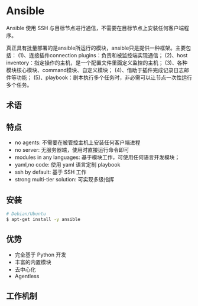 # Ansible

Ansible 使用 SSH 与目标节点进行通信，不需要在目标节点上安装任何客户端程序。

<!--
Ansible之所以不需要agent，原理在于其将要执行的命令或者脚本通过sftp的方式传到要执行的对象机器，然后通过ssh远程执行，执行之后清理现场将sftp传过去的文件删除，好像一切都没有发生过的一样，这个就是ansible不需要agent的原理。
-->

真正具有批量部署的是ansible所运行的模块，ansible只是提供一种框架。主要包括：
(1)、连接插件connection plugins：负责和被监控端实现通信；
(2)、host inventory：指定操作的主机，是一个配置文件里面定义监控的主机；
(3)、各种模块核心模块、command模块、自定义模块；
(4)、借助于插件完成记录日志邮件等功能；
(5)、playbook：剧本执行多个任务时，非必需可以让节点一次性运行多个任务。

## 术语

## 特点

* no agents: 不需要在被管控主机上安装任何客户端进程
* no server: 无服务器端，使用时直接运行命令即可
* modules in any languages: 基于模块工作，可使用任何语言开发模块；
* yaml,no code: 使用 yaml 语言定制 playbook
* ssh by default: 基于 SSH 工作
* strong multi-tier solution: 可实现多级指挥

## 安装

```sh
# Debian/Ubuntu
$ apt-get install -y ansible
```

## 优势

* 完全基于 Python 开发
* 丰富的内置模块
* 去中心化
* Agentless

## 工作机制
